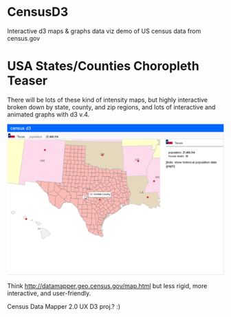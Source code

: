 # CensusD3

Interactive d3 maps & graphs data viz demo of US census data from census.gov

# USA States/Counties Choropleth Teaser

There will be lots of these kind of intensity maps, but highly interactive 
broken down by state, county, and zip regions, 
and lots of interactive and animated graphs with d3 v.4.

![Alt text](https://github.com/RandomFractals/CensusD3/blob/master/screens/censusd3WFlags.png?raw=true 
 "latest") 

Think http://datamapper.geo.census.gov/map.html but less rigid, more interactive, and user-friendly. 

Census Data Mapper 2.0 UX D3 proj.? :)